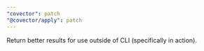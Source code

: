 ```yaml
---
"covector": patch
"@covector/apply": patch
---
```


Return better results for use outside of CLI (specifically in action).
